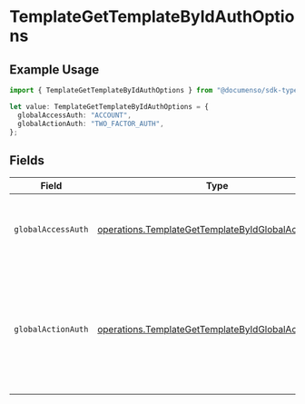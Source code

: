 # TemplateGetTemplateByIdAuthOptions

## Example Usage

```typescript
import { TemplateGetTemplateByIdAuthOptions } from "@documenso/sdk-typescript/models/operations";

let value: TemplateGetTemplateByIdAuthOptions = {
  globalAccessAuth: "ACCOUNT",
  globalActionAuth: "TWO_FACTOR_AUTH",
};
```

## Fields

| Field                                                                                                                               | Type                                                                                                                                | Required                                                                                                                            | Description                                                                                                                         |
| ----------------------------------------------------------------------------------------------------------------------------------- | ----------------------------------------------------------------------------------------------------------------------------------- | ----------------------------------------------------------------------------------------------------------------------------------- | ----------------------------------------------------------------------------------------------------------------------------------- |
| `globalAccessAuth`                                                                                                                  | [operations.TemplateGetTemplateByIdGlobalAccessAuth](../../models/operations/templategettemplatebyidglobalaccessauth.md)            | :heavy_check_mark:                                                                                                                  | The type of authentication required for the recipient to access the document.                                                       |
| `globalActionAuth`                                                                                                                  | [operations.TemplateGetTemplateByIdGlobalActionAuth](../../models/operations/templategettemplatebyidglobalactionauth.md)            | :heavy_check_mark:                                                                                                                  | The type of authentication required for the recipient to sign the document. This field is restricted to Enterprise plan users only. |